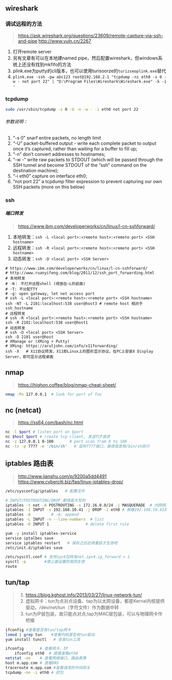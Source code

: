 ## wireshark
### 调试远程的方法
> https://ask.wireshark.org/questions/23609/remote-capture-via-ssh-and-pipe
> http://www.vuln.cn/2267
1. 打开remote server
2. 另有文章有可以在本地建named pipe，然后配置wireshark，但windows系统上还没有找到mkfifo的方法
3. plink.exe为putty的cli版本，也可以使用turisoorze的`turizseoplink.exe`替代
4. `plink.exe -ssh -pw abc123 root@192.168.2.1 "tcpdump -ni eth0 -s 0 -w - not port 22" | "D:\Program Files\Wireshark\Wireshark.exe" -k -i -`

### tcpdump
```bash
sudo /usr/sbin/tcpdump -s 0 -U -n -w - -i eth0 not port 22
```
###### 参数说明：
1. “-s 0” snarf entire packets, no length limit
2. “-U” packet-buffered output - write each complete packet to output once it’s captured, rather than waiting for a buffer to fill up; 
3. “-n” don’t convert addresses to hostnames; 
4. “-w -” write raw packets to STDOUT (which will be passed through the SSH tunnel and become STDOUT of the “ssh” command on the destination machine);
5. “-i eth0” capture on interface eth0; 
6. “not port 22” a tcpdump filter expression to prevent capturing our own SSH packets (more on this below)

### ssh
##### 端口转发
> https://www.ibm.com/developerworks/cn/linux/l-cn-sshforward/
1. 本地转发：`ssh -L <local port>:<remote host>:<remote port> <SSH hostname>`
2. 远程转发：`ssh -R <local port>:<remote host>:<remote port> <SSH hostname>`
3. 动态转发：`ssh -D <local port> <SSH Server>`
```
# https://www.ibm.com/developerworks/cn/linux/l-cn-sshforward/
# http://www.ruanyifeng.com/blog/2011/12/ssh_port_forwarding.html
# 本地转发
# -N： 不打开远程shell (得放在—L的前面)
# -T: 不分配TTY
# -g: open gateway, let net access port
# ssh -L <local port>:<remote host>:<remote port> <SSH hostname>
ssh -NT -L 2101:localhost:538 user@host3 # remote host 相对于ssh_hostname
# 远程转发
# ssh -R <local port>:<remote host>:<remote port> <SSH hostname>
ssh -R 2101:localhost:538 user@host1
# 动态转发
# ssh -D <local port> <SSH Server>
ssh -D 2101 user@host 
# XManage or (XMing + Putty)
# XMing: https://aruljohn.com/info/x11forwarding/
ssh -X   # X11协议转发，X11即Linux上的图形显示协议。在PC上安装X Display Server，即可显示远程桌面
```

## nmap
> https://highon.coffee/blog/nmap-cheat-sheet/
```bash
nmap -Pn 127.0.0.1  # look for port of foo
```

## nc (netcat)
> https://ss64.com/bash/nc.html
```bash
nc -l $port # listen port on $port
nc $host $port # create tcp client, 发送TCP请求
nc -z 127.0.0.1 0-100       # port scan from 0 to 100
nc -lv -p 7777 -e '/bin/sh'   # 监听7777端口，接收信息用/bin/sh执行
```

## iptables 路由表
> http://www.jianshu.com/p/9200a5dd4491
> https://www.cyberciti.biz/faq/linux-iptables-drop/
```bash
/etc/sysconfig/iptables   # 配置文件

# INPUT/POSTROUTING/DROP 都得是大写的
iptables -t nat -A POSTROUTING -s 172.16.0.0/24 -j MASQUERADE  # 内网转发到外网
iptables -I INPUT -s 192.168.10.41 -j DROP -i eth0 # 屏蔽192.168.10.41的package, -I: insert
iptables -A         # -A: append
iptables -L INPUT -n --line-numbers  # list
iptables -D INPUT 1                # delete first rule

yum -y install iptables-service
service iptalbes save
service iptables restart   # 保存之后还得重启才生效吧
/etc/init.d/iptables save

/etc/sysctl.conf # 支持ipv4包转发net.ipv4.ip_forward = 1
sysctl -p        #使上面设置的规则生效
route
```

## tun/tap
> 1. https://blog.kghost.info/2013/03/27/linux-network-tun/
> 2. 虚拟网卡：tun为点对点设备、tap为以太网设备，都是Kernal内核提供驱动，/dev/net/tun（字符文件）作为数据中转
> 3. tun为IP层包装，故只能点对点;tap为MAC层包装，可以与物理网卡作桥接
```bash
ifconfig #查看是否有tun/tap网卡
lsmod | grep tun    #查看内核是否有tun驱动
yum install tunctl   # 安装tun工具
```

```bash
ifconfig       # 查看网卡、IP
	ifconfig eth0  # 直接查看eth0
netstat -an    # 查看网络端口、路由表等
host m.app.com # 查看DNS
traceroute m.app.com #查看请求的中间网关
tcpdump -nn -i eth0 # 抓包
```